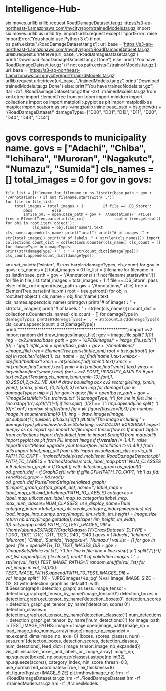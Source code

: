 # Intelligence-Hub-
six.moves.urllib
urllib.request
RoadDamageDataset.tar.gz
https://s3-ap-northeast-1.amazonaws.com/mycityreport/trainedModels.tar.gz
import six.moves.urllib as urllib try:
    import urllib.request except ImportError:     raise ImportError('You should use Python 3.x')
if not os.path.exists('./RoadDamageDataset.tar.gz'):
    url_base = 'https://s3-ap-northeast-1.amazonaws.com/mycityreport/RoadDamageDataset.tar.gz'     urllib.request.urlretrieve(url_base, './RoadDamageDataset.tar.gz')
    print("Download RoadDamageDataset.tar.gz Done")
else:
    print("You have RoadDamageDataset.tar.gz") if not os.path.exists('./trainedModels.tar.gz'):
    url_base = 'https://s3-ap-northeast-1.amazonaws.com/mycityreport/trainedModels.tar.gz'     urllib.request.urlretrieve(url_base, './trainedModels.tar.gz')
    print("Download trainedModels.tar.gz Done")
else:
    print("You have trainedModels.tar.gz")
!tar -zxf ./RoadDamageDataset.tar.gz !tar -zxf ./trainedModels.tar.gz from xml.etree import ElementTree from xml.dom import minidom import collections
import os
import matplotlib.pyplot as plt import matplotlib as matplot import seaborn as sns %matplotlib inline base_path = os.getcwd() + '/RoadDamageDataset/'
damageTypes=["D00", "D01", "D10", "D11", "D20", "D40", "D43", "D44"]
# govs corresponds to municipality name. govs = ["Adachi", "Chiba", "Ichihara", "Muroran", "Nagakute", "Numazu", "Sumida"] cls_names = [] total_images = 0 for gov in govs:
    file_list = [filename for filename in os.listdir(base_path + gov + '/Annotations/') if not filename.startswith('.')]
    for file in file_list:
        total_images = total_images + 1         if file =='.DS_Store':
            pass         else:
            infile_xml = open(base_path + gov + '/Annotations/' +file)             tree = ElementTree.parse(infile_xml)             root = tree.getroot()             for obj in root.iter('object'):
                cls_name = obj.find('name').text                 cls_names.append(cls_name) print("total") print("# of images：" + str(total_images)) print("# of labels：" + str(len(cls_names))) import collections count_dict = collections.Counter(cls_names) cls_count = [] for damageType in damageTypes:
    print(str(damageType) + ' : ' + str(count_dict[damageType]))     cls_count.append(count_dict[damageType])
sns.set_palette("winter", 8) sns.barplot(damageTypes, cls_count) for gov in govs:     cls_names = []     total_images = 0
    file_list = [filename for filename in os.listdir(base_path + gov + '/Annotations/') if not filename.startswith('.')]
    for file in file_list:
        total_images = total_images + 1         if file =='.DS_Store':
            pass         else:
            infile_xml = open(base_path + gov + '/Annotations/' +file)             tree = ElementTree.parse(infile_xml)             root = tree.getroot()             for obj in root.iter('object'):                 cls_name = obj.find('name').text                 cls_names.append(cls_name)     print(gov)     print("# of images：" + str(total_images))     print("# of labels：" + str(len(cls_names)))
    count_dict = collections.Counter(cls_names)     cls_count = []     for damageType in damageTypes:
        print(str(damageType) + ' : ' + str(count_dict[damageType]))         cls_count.append(count_dict[damageType])
    print('**************************************************') import cv2 import random
def draw_images(image_file):     gov = image_file.split('_')[0]     img = cv2.imread(base_path + gov + '/JPEGImages/' + image_file.split('.')[0] + '.jpg')
    infile_xml = open(base_path + gov + '/Annotations/' +image_file)     tree = ElementTree.parse(infile_xml)     root = tree.getroot()
    for obj in root.iter('object'):         cls_name = obj.find('name').text         xmlbox = obj.find('bndbox')         xmin = int(xmlbox.find('xmin').text)         xmax = int(xmlbox.find('xmax').text)         ymin = int(xmlbox.find('ymin').text)         ymax = int(xmlbox.find('ymax').text)
        font = cv2.FONT_HERSHEY_SIMPLEX
        # put text
        cv2.putText(img,cls_name,(xmin,ymin-10),font,1,(0,255,0),2,cv2.LINE_AA)
        # draw bounding box         cv2.rectangle(img, (xmin, ymin), (xmax, ymax), (0,255,0),3)     return img for damageType in damageTypes:
    tmp = []     for gov in govs:
        file = open(base_path + gov + '/ImageSets/Main/%s_trainval.txt' %damageType, 'r')
        for line in file:             line = line.rstrip('\n').split('/')[-1]
            if line.split(' ')[2] == '1':                 tmp.append(line.split(' ')[0]+'.xml')
    random.shuffle(tmp)     fig = plt.figure(figsize=(6,6))     for number, image in enumerate(tmp[0:1]):
        img = draw_images(image)         plt.subplot(1,1,number)
        plt.axis('off')
        plt.title('The image including ' + damageType)         plt.imshow(cv2.cvtColor(img, cv2.COLOR_BGR2RGB)) import numpy as np import sys import tarfile import tensorflow as tf import zipfile
from collections import defaultdict from io import StringIO from matplotlib import pyplot as plt from PIL import Image
if tf.__version__ != '1.4.1':
  raise ImportError('Please upgrade your tensorflow installation to v1.4.1!') from utils import label_map_util
from utils import visualization_utils as vis_util
PATH_TO_CKPT =  'trainedModels/ssd_mobilenet_RoadDamageDetector.pb'
PATH_TO_LABELS = 'trainedModels/crack_label_map.pbtxt'
NUM_CLASSES = 8
detection_graph = tf.Graph() with detection_graph.as_default():   od_graph_def = tf.GraphDef()   with tf.gfile.GFile(PATH_TO_CKPT, 'rb') as fid:
    serialized_graph = fid.read()     od_graph_def.ParseFromString(serialized_graph)     tf.import_graph_def(od_graph_def, name='') label_map = label_map_util.load_labelmap(PATH_TO_LABELS)
categories = label_map_util.convert_label_map_to_categories(label_map, max_num_classes=NUM_CLASSES, use_display_name=True) category_index = label_map_util.create_category_index(categories) def load_image_into_numpy_array(image):
  (im_width, im_height) = image.size   return np.array(image.getdata()).reshape(
      (im_height, im_width, 3)).astype(np.uint8)
PATH_TO_TEST_IMAGES_DIR = '/home/ubuntu/DATASET/CrackDataset-TF/CrackDataset/' D_TYPE = ['D00', 'D01', 'D10', 'D11', 'D20','D40', 'D43'] govs = ['Adachi', 'Ichihara', 'Muroran', 'Chiba', 'Sumida', 'Nagakute', 'Numazu']
val_list = [] for gov in govs:
    file = open(PATH_TO_TEST_IMAGES_DIR + gov + '/ImageSets/Main/val.txt', 'r')
    for line in file:
        line = line.rstrip('\n').split('/')[-1]         val_list.append(line)     file.close()
print("# of validation images：" + str(len(val_list))) TEST_IMAGE_PATHS=[]
random.shuffle(val_list)
for val_image in val_list[0:5]:
    TEST_IMAGE_PATHS.append(PATH_TO_TEST_IMAGES_DIR + val_image.split('_')[0]+ 
'/JPEGImages/%s.jpg' %val_image) IMAGE_SIZE = (12, 8) with detection_graph.as_default():   with tf.Session(graph=detection_graph) as sess:
    image_tensor = detection_graph.get_tensor_by_name('image_tensor:0')     detection_boxes = detection_graph.get_tensor_by_name('detection_boxes:0')     detection_scores = detection_graph.get_tensor_by_name('detection_scores:0')     detection_classes = detection_graph.get_tensor_by_name('detection_classes:0')     num_detections = detection_graph.get_tensor_by_name('num_detections:0')     for image_path in TEST_IMAGE_PATHS:       image = Image.open(image_path)       image_np = load_image_into_numpy_array(image)       image_np_expanded = np.expand_dims(image_np, axis=0)
      (boxes, scores, classes, num) = sess.run(
          [detection_boxes, detection_scores, detection_classes, num_detections],           feed_dict={image_tensor: image_np_expanded})       vis_util.visualize_boxes_and_labels_on_image_array(           image_np,           np.squeeze(boxes),           np.squeeze(classes).astype(np.int32),           np.squeeze(scores),           category_index,           min_score_thresh=0.3,           use_normalized_coordinates=True,           line_thickness=8)       plt.figure(figsize=IMAGE_SIZE)       plt.imshow(image_np)
      !rm -rf ./RoadDamageDataset.tar.gz
!rm -rf ./RoadDamageDataset
!rm -rf ./trainedModels.tar.gz
!rm -rf ./trainedModels
